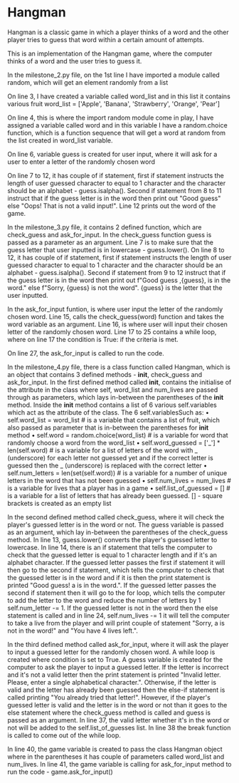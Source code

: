 # Hangman
Hangman is a classic game in which a player thinks of a word and the other player tries to guess that word within a certain amount of attempts.

This is an implementation of the Hangman game, where the computer thinks of a word and the user tries to guess it. 

In the milestone_2.py file, on the 1st line I have imported a module called random, which will get an element randomly from a list

On line 3, I have created a variable called word_list and in this list it contains various fruit
word_list = ['Apple', 'Banana', 'Strawberry', 'Orange', 'Pear']

On line 4, this is where the import random module come in play, I have assigned a variable called word and in this variable I have a random.choice function, which is a function sequence that will get a word at random from the list created in word_list variable.

On line 6, variable guess is created for user input, where it will ask for a user to enter a letter of the randomly chosen word  

On line 7 to 12, it has couple of if statement, first if statement instructs the length of user guessed character to equal to 1 character and the character should be an alphabet - guess.isalpha(). Second if statement from 8 to 11 instruct that if the guess letter is in the word then print out "Good guess" else "Oops! That is not a valid input!". Line 12 prints out the word of the game.

In the milestone_3.py file, it contains 2 defined function, which are check_guess and ask_for_input. 
In the check_guess function guess is passed as a parameter as an argument. Line 7 is to make sure that the guess letter that user inputted is in lowercase - guess.lower(). On line 8 to 12, it has couple of if statement, first if statement instructs the length of user guessed character to equal to 1 character and the character should be an alphabet - guess.isalpha(). Second if statement from 9 to 12 instruct that if the guess letter is in the word then print out f"Good guess ,{guess}, is in the word." else f"Sorry, {guess} is not the word". {guess} is the letter that the user inputted. 

In the ask_for_input funtion, is where user input the letter of the randomly chosen word. Line 15, calls the check_guess(word) function and takes the word variable as an argument. Line 16, is where user will input their chosen letter of the randomly chosen word. Line 17 to 25 contains a while loop, where on line 17 the condition is True: if the criteria is met. 

On line 27, the ask_for_input is called to run the code.

In the milestone_4.py file, there is a class function called Hangman, which is an object that contains 3 defined methods - __init__, check_guess and ask_for_input. In the first defined method called __init__, contains the initialise of the attribute in the class where self, word_list and num_lives are passed through as parameters, which lays in-between the parentheses of the __init__ method. Inside the __init__ method contains a list of 6 various self.variables which act as the attribute of the class. The 6 self.variablesSuch as:
• self.word_list = word_list # is a variable that contains a list of fruit, which also passed as parameter that is in-between the parentheses for __init__ method
• self.word = random.choice(word_list) # is a variable for word that randomly choose a word from the word_list
• self.word_guessed = ['_'] * len(self.word) # is a variable for a list of letters of the word with _ (underscore) for each letter not guessed yet and if the correct letter is guessed then the _ (underscore) is replaced with the correct letter
• self.num_letters = len(set(self.word)) # is a variable for a number of unique letters in the word that has not been guessed
• self.num_lives = num_lives # is a variable for lives that a player has in a game
• self.list_of_guessed = [] # is a variable for a list of letters that has already been guessed. [] - square brackets is created as an empty list

In the second defined method called check_guess, where it will check the player's guessed letter is in the word or not. The guess variable is passed as an argument, which lay in-between the parentheses of the check_guess method. In line 13, guess.lower() converts the player's guessed letter to lowercase. In line 14, there is an if statement that tells the computer to check that the guessed letter is equal to 1 character length and if it's an alphabet character. If the guessed letter passes the first if statement it will then go to the second if statement, which tells the computer to check that the guessed letter is in the word and if it is then the print statement is printed "Good guess! a is in the word.". If the guessed letter passes the second if statement then it will go to the for loop, which tells the computer to add the letter to the word and reduce the number of letters by 1 self.num_letter -= 1. If the guessed letter is not in the word then the else statement is called and in line 24, self.num_lives -= 1 it will tell the computer to take a live from the player and will print couple of statement "Sorry, a is not in the word!" and "You have 4 lives left.".

In the third defined method called ask_for_input, where it will ask the player to input a guessed letter for the randomly chosen word. A while loop is created where condition is set to True. A guess variable is created for the computer to ask the player to input a guessed letter. If the letter is incorrect and it's not a valid letter then the print statement is printed "Invalid letter. Please, enter a single alphabetical character.". Otherwise, if the letter is valid and the letter has already been guessed then the else-if statement is called printing "You already tried that letter!". However, if the player's guessed letter is valid and the letter is in the word or not than it goes to the else statement where the check_guess method is called and guess is passed as an argument. In line 37, the valid letter whether it's in the word or not will be added to the self.list_of_guesses list. In line 38 the break function is called to come out of the while loop. 

In line 40, the game variable is created to pass the class Hangman object where in the parentheses it has couple of parameters called word_list and num_lives.
In line 41, the game variable is calling for ask_for_input method to run the code - game.ask_for_input()
